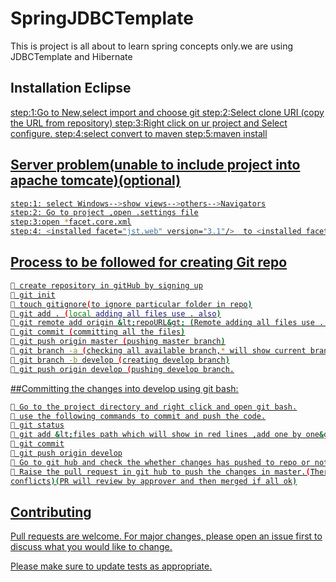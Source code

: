 # SpringJDBCTemplate 

This is project is all about to learn spring concepts only.we are using JDBCTemplate and Hibernate


## Installation Eclipse 
<u>
step:1:Go to New,select import and choose git
step:2:Select clone URI (copy the URL from repository)
step:3:Right click on ur project and Select configure.
step:4:select convert to maven
step:5:maven install
<u>





## Server problem(unable to include project into apache tomcate)(optional)
```bash
step:1: select Windows-->show views-->others-->Navigators
step:2: Go to project ,open .settings file
step:3:open *facet.core.xml
step:4: <installed facet="jst.web" version="3.1"/>  to <installed facet="jst.web" version="2.5"/>
 ```




## Process to be followed for creating Git repo
```bash
 create repository in gitHub by signing up
 git init
 touch gitignore(to ignore particular folder in repo)
 git add . (local adding all files use . also)
 git remote add origin &lt;repoURL&gt; (Remote adding all files use . also)
 git commit (committing all the files)
 git push origin master (pushing master branch)
 git branch -a (checking all available branch,* will show current branch)
 git branch -b develop (creating develop branch)
 git push origin develop (pushing develop branch.
 ```
##Committing the changes into develop using git bash:
```bash
 Go to the project directory and right click and open git bash.
 use the following commands to commit and push the code.
 git status
 git add &lt;files path which will show in red lines ,add one by one&gt;
 git commit
 git push origin develop
 Go to git hub and check the whether changes has pushed to repo or not.
 Raise the pull request in git hub to push the changes in master.(There should not be any
conflicts)(PR will review by approver and then merged if all ok)
 ```
 
 ## Contributing
Pull requests are welcome. For major changes, please open an issue first to discuss what you would like to change.

Please make sure to update tests as appropriate.

